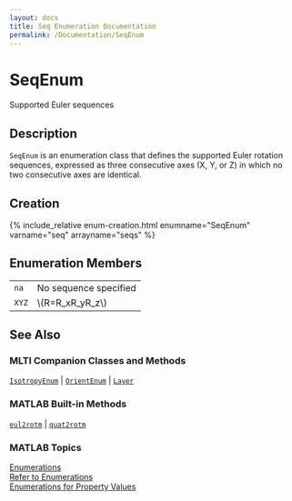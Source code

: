 ```yaml
---
layout: docs
title: Seq Enumeration Documentation
permalink: /Documentation/SeqEnum
---
```


# SeqEnum

Supported Euler sequences

## Description

`SeqEnum` is an enumeration class that defines the supported Euler rotation sequences, expressed as three consecutive axes (X, Y, or Z) in which no two consecutive axes are identical.

## Creation

{% include_relative enum-creation.html enumname="SeqEnum" varname="seq" arrayname="seqs" %}

## Enumeration Members

<table>
  <tr>
    <td>
      <code>na</code>
    </td>
    <td>
      No sequence specified
    </td>
  </tr>
  <tr>
    <td>
      <code>XYZ</code>
    </td>
    <td>
      \(R=R_xR_yR_z\)
    </td>
  </tr>
</table>

## See Also
### MLTI Companion Classes and Methods
[`IsotropyEnum`](/MLTI/Documentation/IsotropyEnum) | [`OrientEnum`](/MLTI/Documentation/OrientEnum) | [`Layer`](/MLTI/Documentation/Layer)

### MATLAB Built-in Methods
[`eul2rotm`](https://www.mathworks.com/help/robotics/ref/eul2rotm.html) | [`quat2rotm`](https://www.mathworks.com/help/robotics/ref/quat2rotm.html)

### MATLAB Topics
[Enumerations](https://www.mathworks.com/help/matlab/enumeration-classes.html)<br>
[Refer to Enumerations](https://www.mathworks.com/help/matlab/matlab_oop/how-to-refer-to-enumerations.html)<br>
[Enumerations for Property Values](https://www.mathworks.com/help/matlab/matlab_oop/restrict-property-values-to-enumerations.html)





